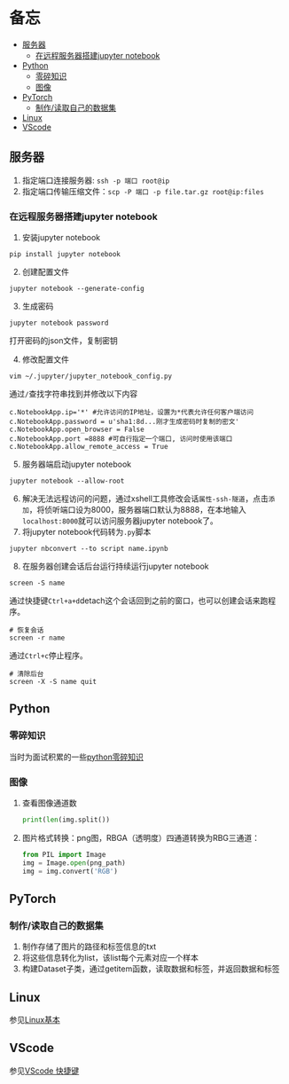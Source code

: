 # 备忘
<!-- TOC -->

- [服务器](#%e6%9c%8d%e5%8a%a1%e5%99%a8)
  - [在远程服务器搭建jupyter notebook](#%e5%9c%a8%e8%bf%9c%e7%a8%8b%e6%9c%8d%e5%8a%a1%e5%99%a8%e6%90%ad%e5%bb%bajupyter-notebook)
- [Python](#python)
  - [零碎知识](#%e9%9b%b6%e7%a2%8e%e7%9f%a5%e8%af%86)
  - [图像](#%e5%9b%be%e5%83%8f)
- [PyTorch](#pytorch)
  - [制作/读取自己的数据集](#%e5%88%b6%e4%bd%9c%e8%af%bb%e5%8f%96%e8%87%aa%e5%b7%b1%e7%9a%84%e6%95%b0%e6%8d%ae%e9%9b%86)
- [Linux](#linux)
- [VScode](#vscode)

<!-- /TOC -->
## 服务器
1. 指定端口连接服务器: `ssh -p 端口 root@ip`
2. 指定端口传输压缩文件：`scp -P 端口 -p file.tar.gz root@ip:files`
### 在远程服务器搭建jupyter notebook
1. 安装jupyter notebook
```shell
pip install jupyter notebook
```
2. 创建配置文件
```shell
jupyter notebook --generate-config
```
3. 生成密码
```shell
jupyter notebook password
```
打开密码的json文件，复制密钥

4. 修改配置文件
```shell
vim ~/.jupyter/jupyter_notebook_config.py
```
通过`/`查找字符串找到并修改以下内容
```shell
c.NotebookApp.ip='*' #允许访问的IP地址，设置为*代表允许任何客户端访问
c.NotebookApp.password = u'sha1:8d...刚才生成密码时复制的密文'
c.NotebookApp.open_browser = False
c.NotebookApp.port =8888 #可自行指定一个端口, 访问时使用该端口
c.NotebookApp.allow_remote_access = True
```
5. 服务器端启动jupyter notebook
```shell
jupyter notebook --allow-root
```
6. 解决无法远程访问的问题，通过xshell工具修改会话`属性-ssh-隧道`，点击`添加`，将侦听端口设为8000，服务器端口默认为8888，在本地输入`localhost:8000`就可以访问服务器jupyter notebook了。
7. 将jupyter notebook代码转为`.py`脚本
```shell
jupyter nbconvert --to script name.ipynb
```
8. 在服务器创建会话后台运行持续运行jupyter notebook
```shell
screen -S name
```
通过快捷键`Ctrl+a+d`detach这个会话回到之前的窗口，也可以创建会话来跑程序。
```shell
# 恢复会话
screen -r name
```
通过`Ctrl+c`停止程序。
```shell
# 清除后台
screen -X -S name quit
```
## Python

### 零碎知识
当时为面试积累的一些[python零碎知识](https://github.com/lllssf/Fight-for-offer/blob/master/%E9%9D%A2%E8%AF%95%E7%BC%96%E7%A8%8B%E7%AE%97%E6%B3%95/python%E9%9B%B6%E7%A2%8E.md)
### 图像
1. 查看图像通道数
   ```python
   print(len(img.split())
   ```
2. 图片格式转换：png图，RBGA（透明度）四通道转换为RBG三通道：
   ```python
   from PIL import Image
   img = Image.open(png_path)
   img = img.convert('RGB')
   ```
   
## PyTorch
### 制作/读取自己的数据集
1. 制作存储了图片的路径和标签信息的txt
2. 将这些信息转化为list，该list每个元素对应一个样本
3. 构建Dataset子类，通过getitem函数，读取数据和标签，并返回数据和标签

## Linux 
参见[Linux基本](https://github.com/lllssf/tips4me/blob/master/Linux%E5%9F%BA%E6%9C%AC%E6%93%8D%E4%BD%9C.md)

## VScode
参见[VScode 快捷键](https://github.com/lllssf/tips4me/blob/master/VScode%E5%BF%AB%E6%8D%B7%E9%94%AE.md)
